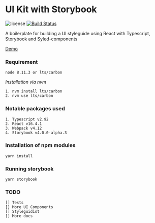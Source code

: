 # UI Kit with Storybook

![license](https://img.shields.io/github/license/mashape/apistatus.svg) [![Build Status](https://travis-ci.org/albertarvesu/SB-UI-Kit.svg?branch=master)](https://travis-ci.org/albertarvesu/SB-UI-Kit)

A boilerplate for building a UI styleguide using React with Typescript, Storybook and Syled-components

[Demo](https://sbuikit.netlify.com/)

### Requirement
`node 8.11.3 or lts/carbon`

_Installation via nvm_
```
1. nvm install lts/carbon
2. nvm use lts/carbon
```

### Notable packages used
```
1. Typescript v2.92
2. React v16.4.1
3. Webpack v4.12
4. Storybook v4.0.0-alpha.3
```

### Installation of npm modules
`yarn install`

### Running storybook
`yarn storybook`

### TODO
```
[] Tests
[] More UI Components
[] Styleguidist
[] More docs
```